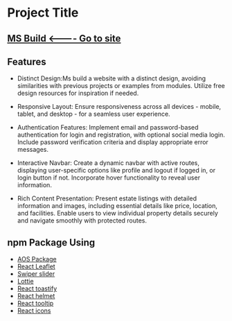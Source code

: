 # Project Title

## [MS Build <---- Go to site](https://ms-build-1ae32.web.app/)

## Features

 - Distinct Design:Ms build a website with a distinct design, avoiding similarities with previous projects or examples from modules. Utilize free design resources for inspiration if needed.

 - Responsive Layout: Ensure responsiveness across all devices - mobile, tablet, and desktop - for a seamless user experience.

 - Authentication Features: Implement email and password-based authentication for login and registration, with optional social media login. Include password verification criteria and display appropriate error messages.

 - Interactive Navbar: Create a dynamic navbar with active routes, displaying user-specific options like profile and logout if logged in, or login button if not. Incorporate hover functionality to reveal user information.

 - Rich Content Presentation: Present estate listings with detailed information and images, including essential details like price, location, and facilities. Enable users to view individual property details securely and navigate smoothly with protected routes.

## npm Package Using

- [AOS Package](https://www.npmjs.com/package/aos)
- [React Leaflet](https://react-leaflet.js.org/)
- [Swiper slider](https://swiperjs.com/)
- [Lottie](https://www.npmjs.com/package/lottie-react)
- [React toastify](https://www.npmjs.com/package/react-toastify)
- [React helmet](https://www.npmjs.com/package/react-helmet-async)
- [React tooltip](https://www.npmjs.com/package/react-tooltip)
- [React icons](https://react-icons.github.io/react-icons/)
